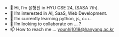 - 👋 Hi, I’m 윤형진 in HYU CSE 24, (SASA 7th).
- 👀 I’m interested in AI, SaaS, Web Development.
- 🌱 I’m currently learning python, js, c++.
- 💞️ I’m looking to collaborate on ... ?
- 📫 How to reach me ... younhj1018@hanyang.ac.kr

<!---
0x51018/0x51018 is a ✨ special ✨ repository because its `README.md` (this file) appears on your GitHub profile.
You can click the Preview link to take a look at your changes.
--->

